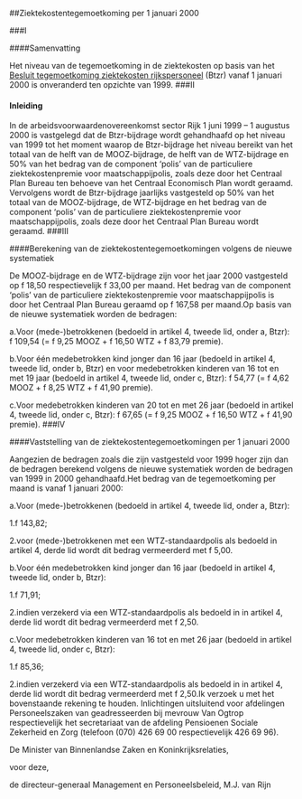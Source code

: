 <meta http-equiv='Content-Type' content='text/html; charset=utf-8' />

##Ziektekostentegemoetkoming per 1 januari 2000

###I 

####Samenvatting

Het niveau van de tegemoetkoming in de ziektekosten op basis van het [Besluit tegemoetkoming ziektekosten rijkspersoneel](../../../../../../../AMvB/besluit/tegemoetkoming/ziektekosten/rijkspersoneel/BWBR0006855/README.md) (Btzr) vanaf 1 januari 2000 is onveranderd ten opzichte van 1999. 
###II 

#### Inleiding

In de arbeidsvoorwaardenovereenkomst sector Rijk 1 juni 1999 – 1 augustus 2000 is vastgelegd dat de Btzr-bijdrage wordt gehandhaafd op het niveau van 1999 tot het moment waarop de Btzr-bijdrage het niveau bereikt van het totaal van de helft van de MOOZ-bijdrage, de helft van de WTZ-bijdrage en 50% van het bedrag van de component ‘polis’ van de particuliere ziektekostenpremie voor maatschappijpolis, zoals deze door het Centraal Plan Bureau ten behoeve van het Centraal Economisch Plan wordt geraamd. Vervolgens wordt de Btzr-bijdrage jaarlijks vastgesteld op 50% van het totaal van de MOOZ-bijdrage, de WTZ-bijdrage en het bedrag van de component ‘polis’ van de particuliere ziektekostenpremie voor maatschappijpolis, zoals deze door het Centraal Plan Bureau wordt geraamd. 
###III 

####Berekening van de ziektekostentegemoetkomingen volgens de nieuwe systematiek

De MOOZ-bijdrage en de WTZ-bijdrage zijn voor het jaar 2000 vastgesteld op f 18,50 respectievelijk f 33,00 per maand. Het bedrag van de component ‘polis’ van de particuliere ziektekostenpremie voor maatschappijpolis is door het Centraal Plan Bureau geraamd op f 167,58 per maand.Op basis van de nieuwe systematiek worden de bedragen:

a.Voor (mede-)betrokkenen (bedoeld in artikel 4, tweede lid, onder a, Btzr): f 109,54 (= f 9,25 MOOZ + f 16,50 WTZ + f 83,79 premie).

b.Voor één medebetrokken kind jonger dan 16 jaar (bedoeld in artikel 4, tweede lid, onder b, Btzr) en voor medebetrokken kinderen van 16 tot en met 19 jaar (bedoeld in artikel 4, tweede lid, onder c, Btzr): f 54,77 (= f 4,62 MOOZ + f 8,25 WTZ + f 41,90 premie).

c.Voor medebetrokken kinderen van 20 tot en met 26 jaar (bedoeld in artikel 4, tweede lid, onder c, Btzr): f 67,65 (= f 9,25 MOOZ + f 16,50 WTZ + f 41,90 premie). 
###IV 

####Vaststelling van de ziektekostentegemoetkomingen per 1 januari 2000

Aangezien de bedragen zoals die zijn vastgesteld voor 1999 hoger zijn dan de bedragen berekend volgens de nieuwe systematiek worden de bedragen van 1999 in 2000 gehandhaafd.Het bedrag van de tegemoetkoming per maand is vanaf 1 januari 2000:

a.Voor (mede-)betrokkenen (bedoeld in artikel 4, tweede lid, onder a, Btzr):

1.f 143,82;

2.voor (mede-)betrokkenen met een WTZ-standaardpolis als bedoeld in artikel 4, derde lid wordt dit bedrag vermeerderd met f 5,00.

b.Voor één medebetrokken kind jonger dan 16 jaar (bedoeld in artikel 4, tweede lid, onder b, Btzr):

1.f 71,91;

2.indien verzekerd via een WTZ-standaardpolis als bedoeld in in artikel 4, derde lid wordt dit bedrag vermeerderd met f 2,50.

c.Voor medebetrokken kinderen van 16 tot en met 26 jaar (bedoeld in artikel 4, tweede lid, onder c, Btzr):

1.f 85,36;

2.indien verzekerd via een WTZ-standaardpolis als bedoeld in in artikel 4, derde lid wordt dit bedrag vermeerderd met f 2,50.Ik verzoek u met het bovenstaande rekening te houden. Inlichtingen uitsluitend voor afdelingen Personeelszaken van geadresseerden bij mevrouw Van Ogtrop respectievelijk het secretariaat van de afdeling Pensioenen Sociale Zekerheid en Zorg (telefoon (070) 426 69 00 respectievelijk 426 69 96). 

De 
Minister van Binnenlandse Zaken en Koninkrijksrelaties,

voor deze,

de 
directeur-generaal Management en Personeelsbeleid,
M.J. van Rijn   
